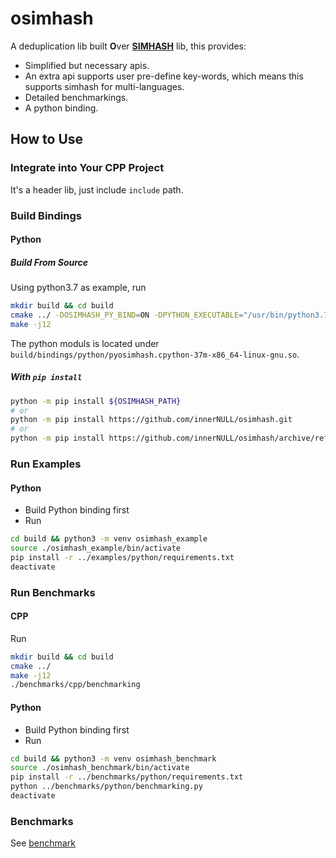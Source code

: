 # osimhash
A deduplication lib built **O**ver [**SIMHASH**](https://github.com/yanyiwu/simhash) lib, this provides:
* Simplified but necessary apis.
* An extra api supports user pre-define key-words, which means this supports simhash for multi-languages.
* Detailed benchmarkings.
* A python binding.


## How to Use
### Integrate into Your CPP Project
It's a header lib, just include `include` path.

### Build Bindings
#### Python 
##### Build From Source
Using python3.7 as example, run
```sh
mkdir build && cd build
cmake ../ -DOSIMHASH_PY_BIND=ON -DPYTHON_EXECUTABLE="/usr/bin/python3.7"
make -j12
```
The python moduls is located under `build/bindings/python/pyosimhash.cpython-37m-x86_64-linux-gnu.so`.
##### With `pip install`
```sh
python -m pip install ${OSIMHASH_PATH}
# or
python -m pip install https://github.com/innerNULL/osimhash.git
# or 
python -m pip install https://github.com/innerNULL/osimhash/archive/refs/heads/main.zip
```

### Run Examples
#### Python
* Build Python binding first
* Run
```sh
cd build && python3 -m venv osimhash_example
source ./osimhash_example/bin/activate
pip install -r ../examples/python/requirements.txt
deactivate
```

### Run Benchmarks
#### CPP
Run
```sh
mkdir build && cd build
cmake ../
make -j12
./benchmarks/cpp/benchmarking
```

#### Python
* Build Python binding first
* Run
```sh
cd build && python3 -m venv osimhash_benchmark
source ./osimhash_benchmark/bin/activate
pip install -r ../benchmarks/python/requirements.txt
python ../benchmarks/python/benchmarking.py
deactivate
```

### Benchmarks
See [benchmark](https://github.com/innerNULL/osimhash/blob/main/doc/benchmark.md)
